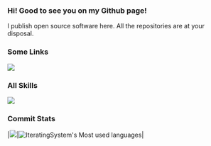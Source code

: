 ###   Hi! Good to see you on my Github page!

I publish open source software here. All the repositories are at your disposal.

###   Some Links

[![](https://img.shields.io/badge/Github-black?style=flat-square&logo=github&logoColor=white)](https://github.com/IteratingSystem/)


###   All Skills

![](https://skillicons.dev/icons?perline=15&i=github,git,vscode,idea,vim,js,ts,html,css,c,bootstrap,jquery,nodejs,python,java,vue,spring,nextjs,maven,redis,mysql,fastapi,linux,docker,nginx,eclipse)

###   Commit Stats

|![](https://github-readme-stats.vercel.app/api?username=IteratingSystem)|![IteratingSystem's Most used languages](https://github-readme-stats.vercel.app/api/top-langs/?username=IteratingSystem&layout=compact&hide_border=true&langs_count=10)|
